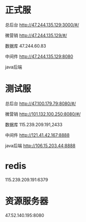# 正式服

总后台  http://47.244.135.129:3000/#/  
  
微营销   http://47.244.135.129/#/  

数据库   47.244.60.83  

中间件   http://47.244.135.129:8080    

java后端 

# 测试服 
总后台  http://47.100.179.79:8080/#/  
  
微营销 http://101.132.100.250:8080/#/  

数据库 115.239.209.191,2433

中间件 http://121.41.42.167:8888
  
java后端 http://106.15.203.44:8888

# redis
115.239.209.191:6379  
  
# 资源服务器
47.52.140.195:8080
